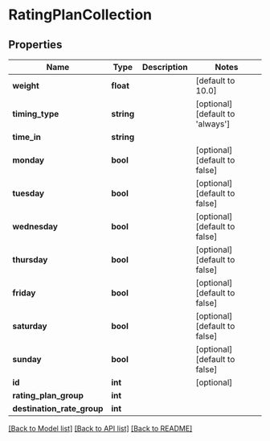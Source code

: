# RatingPlanCollection

## Properties
Name | Type | Description | Notes
------------ | ------------- | ------------- | -------------
**weight** | **float** |  | [default to 10.0]
**timing_type** | **string** |  | [optional] [default to 'always']
**time_in** | **string** |  | 
**monday** | **bool** |  | [optional] [default to false]
**tuesday** | **bool** |  | [optional] [default to false]
**wednesday** | **bool** |  | [optional] [default to false]
**thursday** | **bool** |  | [optional] [default to false]
**friday** | **bool** |  | [optional] [default to false]
**saturday** | **bool** |  | [optional] [default to false]
**sunday** | **bool** |  | [optional] [default to false]
**id** | **int** |  | [optional] 
**rating_plan_group** | **int** |  | 
**destination_rate_group** | **int** |  | 

[[Back to Model list]](../README.md#documentation-for-models) [[Back to API list]](../README.md#documentation-for-api-endpoints) [[Back to README]](../README.md)


